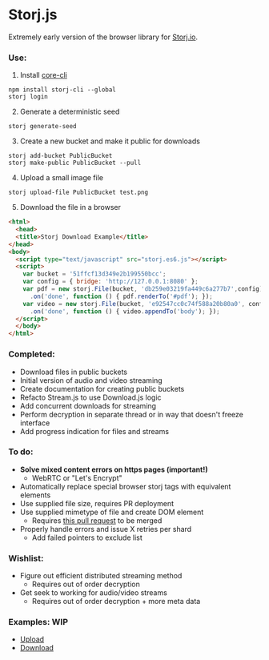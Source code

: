 # Storj.js
Extremely early version of the browser library for [Storj.io](https://storj.io/).

### Use:
  1. Install [core-cli](https://github.com/Storj/core-cli)
  
  ```
  npm install storj-cli --global
  storj login
  ```
  
  2. Generate a deterministic seed
  
  ```
  storj generate-seed
  ```
  
  3. Create a new bucket and make it public for downloads
  
  ```
  storj add-bucket PublicBucket
  storj make-public PublicBucket --pull
  ```
  
  4. Upload a small image file
  
  ```
  storj upload-file PublicBucket test.png
  ```
  
  5. Download the file in a browser

  ```html
  <html>
    <head>
    <title>Storj Download Example</title>
  </head>
  <body>
    <script type="text/javascript" src="storj.es6.js"></script>
    <script>
      var bucket = '51ffcf13d349e2b199550bcc';
      var config = { bridge: 'http://127.0.0.1:8080' };
      var pdf = new storj.File(bucket, 'db259e03219fa449c6a277b7',config)
        .on('done', function () { pdf.renderTo('#pdf'); });
      var video = new storj.File(bucket, 'e92547cc0c74f588a20b80a0', config)
        .on('done', function () { video.appendTo('body'); });
    </script>
    </body>
  </html>
  ```

### Completed:
  * Download files in public buckets
  * Initial version of audio and video streaming
  * Create documentation for creating public buckets
  * Refacto Stream.js to use Download.js logic
  * Add concurrent downloads for streaming
  * Perform decryption in separate thread or in way that doesn't freeze interface
  * Add progress indication for files and streams

### To do:
  * **Solve mixed content errors on https pages (important!)**
    * WebRTC or "Let's Encrypt"
  * Automatically replace special browser storj tags with equivalent elements
  * Use supplied file size, requires PR deployment
  * Use supplied mimetype of file and create DOM element
    * Requires [this pull request](https://github.com/Storj/bridge/pull/288) to be merged
  * Properly handle errors and issue X retries per shard
    * Add failed pointers to exclude list

### Wishlist:
  * Figure out efficient distributed streaming method
    * Requires out of order decryption
  * Get seek to working for audio/video streams
    * Requires out of order decryption + more meta data

### Examples: WIP
  * [Upload](https://github.com/Storj/storj.js/blob/api/examples/upload/INSTRUCTIONS.md)
  * [Download](https://github.com/Storj/storj.js/blob/api/examples/download/INSTRUCTIONS.md)

